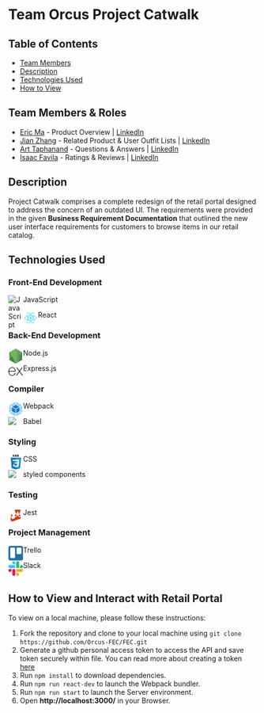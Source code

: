 # Team Orcus Project Catwalk

## Table of Contents
- [Team Members](#team-members-&-roles)
- [Description](#description)
- [Technologies Used](#technologies-used)
- [How to View](#how-to-view-and-interact-with-retail-portal)


## Team Members & Roles
- [Eric Ma](https://github.com/emm224) - Product Overview | [LinkedIn](https://www.linkedin.com/in/eric-ma-806417bb/)
- [Jian Zhang](https://github.com/OursCat) - Related Product & User Outfit Lists | [LinkedIn](https://www.linkedin.com/in/jian-zhang-/)
- [Art Taphanand](https://github.com/ataph15) - Questions & Answers | [LinkedIn](https://www.linkedin.com/in/art-taphanand/)
- [Isaac Favila](https://github.com/IsaacFavila) - Ratings & Reviews | [LinkedIn](https://www.linkedin.com/in/isaacmfavila/)

## Description
Project Catwalk comprises a complete redesign of the retail portal designed to address the concern of an outdated UI. The requirements were provided in the given <b>Business Requirement Documentation</b> that outlined the new user interface requirements for customers to browse items in our retail catalog.

## Technologies Used

### Front-End Development
JavaScript <img align="left" alt="JavaScript" width="30px" src="https://raw.githubusercontent.com/jmnote/z-icons/master/svg/javascript.svg" />
<br />

React <img align="left" alt="React" width="30px" src="https://raw.githubusercontent.com/github/explore/80688e429a7d4ef2fca1e82350fe8e3517d3494d/topics/react/react.png" />
<br />

### Back-End Development
Node.js <img align="left" alt="Node JS" width="30px" src="https://raw.githubusercontent.com/github/explore/80688e429a7d4ef2fca1e82350fe8e3517d3494d/topics/nodejs/nodejs.png" />
<br />

Express.js <img align="left" alt="Express" width="30px" src="https://github.com/devicons/devicon/blob/master/icons/express/express-original.svg" />
<br />

### Compiler
Webpack <img align="left" alt="Webpack" width="30px" src="https://raw.githubusercontent.com/devicons/devicon/master/icons/webpack/webpack-original.svg" />
<br />

Babel <img align="left" width="30px" src="https://upload.wikimedia.org/wikipedia/commons/thumb/0/02/Babel_Logo.svg/1200px-Babel_Logo.svg.png" />
<br />

### Styling
CSS <img align="left" alt="CSS3" width="30px" src="https://raw.githubusercontent.com/github/explore/80688e429a7d4ef2fca1e82350fe8e3517d3494d/topics/css/css.png" />
<br />

styled components <img align="left" width="30px" src="https://miro.medium.com/max/480/1*Iohnw2aOQ5EBghVoqKA7VA.png" />
<br />

### Testing
Jest <img align="left" alt="Jest" width="30px" src="https://raw.githubusercontent.com/vscode-icons/vscode-icons/master/icons/file_type_jest.svg?sanitize=true" />
<br />

### Project Management
Trello <img align="left" alt="Trello" width="30px" src="https://raw.githubusercontent.com/devicons/devicon/master/icons/trello/trello-plain.svg" />
<br />

Slack <img align="left" alt="Slack" width="30px" src="https://github.com/devicons/devicon/blob/master/icons/slack/slack-original.svg" />
<br />
<br />

## How to View and Interact with Retail Portal
To view on a local machine, please follow these instructions:
1. Fork the repository and clone to your local machine using `git clone https://github.com/Orcus-FEC/FEC.git`
2. Generate a github personal access token to access the API and save token securely within file. You can read more about creating a token [here](https://docs.github.com/en/github/authenticating-to-github/creating-a-personal-access-token)
3. Run `npm install` to download dependencies.
4. Run `npm run react-dev` to launch the Webpack bundler.
5. Run `npm run start` to launch the Server environment.
6. Open <b>http://localhost:3000/</b> in your Browser.

